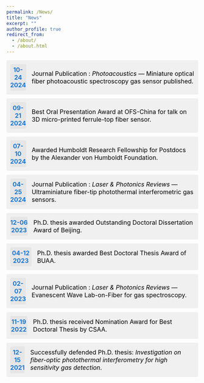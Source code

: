 ```yaml
---
permalink: /News/
title: "News"
excerpt: ""
author_profile: true
redirect_from:
  - /about/
  - /about.html
---
```


<div style="display: flex; align-items: center; background: #f0f0f0; padding: 10px; margin-bottom: 10px; border-radius: 4px; width: fit-content;">
  <div style="width: 60px; text-align: center; background: #e6e6e6; margin-right: 15px; border-radius: 4px; padding: 5px 0;">
    <div style="font-size: 16px; font-weight: bold; color: #1976d2;">10-24</div>
    <div style="font-size: 16px; font-weight: bold; color: #1976d2;">2024</div>
  </div>
  <div style="font-size: 16px; color: #000;">
    Journal Publication : <em>Photoacoustics</em> — Miniature optical fiber photoacoustic spectroscopy gas sensor published.
  </div>
</div>

<div style="display: flex; align-items: center; background: #f0f0f0; padding: 10px; margin-bottom: 10px; border-radius: 4px; width: fit-content;">
  <div style="width: 60px; text-align: center; background: #e6e6e6; margin-right: 15px; border-radius: 4px; padding: 5px 0;">
    <div style="font-size: 16px; font-weight: bold; color: #1976d2;">09-21</div>
    <div style="font-size: 16px; font-weight: bold; color: #1976d2;">2024</div>
  </div>
  <div style="font-size: 16px; color: #000;">
    Best Oral Presentation Award at OFS-China for talk on 3D micro-printed ferrule-top fiber sensor.
  </div>
</div>

<div style="display: flex; align-items: center; background: #f0f0f0; padding: 10px; margin-bottom: 10px; border-radius: 4px; width: fit-content;">
  <div style="width: 60px; text-align: center; background: #e6e6e6; margin-right: 15px; border-radius: 4px; padding: 5px 0;">
    <div style="font-size: 16px; font-weight: bold; color: #1976d2;">07-10</div>
    <div style="font-size: 16px; font-weight: bold; color: #1976d2;">2024</div>
  </div>
  <div style="font-size: 16px; color: #000;">
    Awarded Humboldt Research Fellowship for Postdocs by the Alexander von Humboldt Foundation.
  </div>
</div>

<div style="display: flex; align-items: center; background: #f0f0f0; padding: 10px; margin-bottom: 10px; border-radius: 4px; width: fit-content;">
  <div style="width: 60px; text-align: center; background: #e6e6e6; margin-right: 15px; border-radius: 4px; padding: 5px 0;">
    <div style="font-size: 16px; font-weight: bold; color: #1976d2;">04-25</div>
    <div style="font-size: 16px; font-weight: bold; color: #1976d2;">2024</div>
  </div>
  <div style="font-size: 16px; color: #000;">
    Journal Publication : <em>Laser & Photonics Reviews</em> — Ultraminiature fiber-tip photothermal interferometric gas sensors.
  </div>
</div>

<div style="display: flex; align-items: center; background: #f0f0f0; padding: 10px; margin-bottom: 10px; border-radius: 4px; width: fit-content;">
  <div style="width: 60px; text-align: center; background: #e6e6e6; margin-right: 15px; border-radius: 4px; padding: 5px 0;">
    <div style="font-size: 16px; font-weight: bold; color: #1976d2;">12-06</div>
    <div style="font-size: 16px; font-weight: bold; color: #1976d2;">2023</div>
  </div>
  <div style="font-size: 16px; color: #000;">
    Ph.D. thesis awarded Outstanding Doctoral Dissertation Award of Beijing.
  </div>
</div>

<div style="display: flex; align-items: center; background: #f0f0f0; padding: 10px; margin-bottom: 10px; border-radius: 4px; width: fit-content;">
  <div style="width: 60px; text-align: center; background: #e6e6e6; margin-right: 15px; border-radius: 4px; padding: 5px 0;">
    <div style="font-size: 16px; font-weight: bold; color: #1976d2;">04-12</div>
    <div style="font-size: 16px; font-weight: bold; color: #1976d2;">2023</div>
  </div>
  <div style="font-size: 16px; color: #000;">
    Ph.D. thesis awarded Best Doctoral Thesis Award of BUAA.
  </div>
</div>

<div style="display: flex; align-items: center; background: #f0f0f0; padding: 10px; margin-bottom: 10px; border-radius: 4px; width: fit-content;">
  <div style="width: 60px; text-align: center; background: #e6e6e6; margin-right: 15px; border-radius: 4px; padding: 5px 0;">
    <div style="font-size: 16px; font-weight: bold; color: #1976d2;">02-07</div>
    <div style="font-size: 16px; font-weight: bold; color: #1976d2;">2023</div>
  </div>
  <div style="font-size: 16px; color: #000;">
    Journal Publication : <em>Laser & Photonics Reviews</em> — Evanescent Wave Lab-on-Fiber for gas spectroscopy.
  </div>
</div>

<div style="display: flex; align-items: center; background: #f0f0f0; padding: 10px; margin-bottom: 10px; border-radius: 4px; width: fit-content;">
  <div style="width: 60px; text-align: center; background: #e6e6e6; margin-right: 15px; border-radius: 4px; padding: 5px 0;">
    <div style="font-size: 16px; font-weight: bold; color: #1976d2;">11-19</div>
    <div style="font-size: 16px; font-weight: bold; color: #1976d2;">2022</div>
  </div>
  <div style="font-size: 16px; color: #000;">
    Ph.D. thesis received Nomination Award for Best Doctoral Thesis by CSAA.
  </div>
</div>

<div style="display: flex; align-items: center; background: #f0f0f0; padding: 10px; margin-bottom: 10px; border-radius: 4px; width: fit-content;">
  <div style="width: 60px; text-align: center; background: #e6e6e6; margin-right: 15px; border-radius: 4px; padding: 5px 0;">
    <div style="font-size: 16px; font-weight: bold; color: #1976d2;">12-15</div>
    <div style="font-size: 16px; font-weight: bold; color: #1976d2;">2021</div>
  </div>
  <div style="font-size: 16px; color: #000;">
    Successfully defended Ph.D. thesis: <em>Investigation on fiber-optic photothermal interferometry for high sensitivity gas detection</em>.
  </div>
</div>
